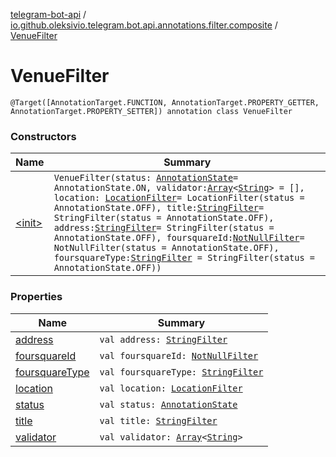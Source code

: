 [telegram-bot-api](../../index.md) / [io.github.oleksivio.telegram.bot.api.annotations.filter.composite](../index.md) / [VenueFilter](./index.md)

# VenueFilter

`@Target([AnnotationTarget.FUNCTION, AnnotationTarget.PROPERTY_GETTER, AnnotationTarget.PROPERTY_SETTER]) annotation class VenueFilter`

### Constructors

| Name | Summary |
|---|---|
| [&lt;init&gt;](-init-.md) | `VenueFilter(status: `[`AnnotationState`](../../io.github.oleksivio.telegram.bot.api.model.annotation/-annotation-state/index.md)` = AnnotationState.ON, validator: `[`Array`](https://kotlinlang.org/api/latest/jvm/stdlib/kotlin/-array/index.html)`<`[`String`](https://kotlinlang.org/api/latest/jvm/stdlib/kotlin/-string/index.html)`> = [], location: `[`LocationFilter`](../-location-filter/index.md)` = LocationFilter(status = AnnotationState.OFF), title: `[`StringFilter`](../../io.github.oleksivio.telegram.bot.api.annotations.filter.primitive/-string-filter/index.md)` = StringFilter(status = AnnotationState.OFF), address: `[`StringFilter`](../../io.github.oleksivio.telegram.bot.api.annotations.filter.primitive/-string-filter/index.md)` = StringFilter(status = AnnotationState.OFF), foursquareId: `[`NotNullFilter`](../../io.github.oleksivio.telegram.bot.api.annotations.filter.primitive/-not-null-filter/index.md)` = NotNullFilter(status = AnnotationState.OFF), foursquareType: `[`StringFilter`](../../io.github.oleksivio.telegram.bot.api.annotations.filter.primitive/-string-filter/index.md)` = StringFilter(status = AnnotationState.OFF))` |

### Properties

| Name | Summary |
|---|---|
| [address](address.md) | `val address: `[`StringFilter`](../../io.github.oleksivio.telegram.bot.api.annotations.filter.primitive/-string-filter/index.md) |
| [foursquareId](foursquare-id.md) | `val foursquareId: `[`NotNullFilter`](../../io.github.oleksivio.telegram.bot.api.annotations.filter.primitive/-not-null-filter/index.md) |
| [foursquareType](foursquare-type.md) | `val foursquareType: `[`StringFilter`](../../io.github.oleksivio.telegram.bot.api.annotations.filter.primitive/-string-filter/index.md) |
| [location](location.md) | `val location: `[`LocationFilter`](../-location-filter/index.md) |
| [status](status.md) | `val status: `[`AnnotationState`](../../io.github.oleksivio.telegram.bot.api.model.annotation/-annotation-state/index.md) |
| [title](title.md) | `val title: `[`StringFilter`](../../io.github.oleksivio.telegram.bot.api.annotations.filter.primitive/-string-filter/index.md) |
| [validator](validator.md) | `val validator: `[`Array`](https://kotlinlang.org/api/latest/jvm/stdlib/kotlin/-array/index.html)`<`[`String`](https://kotlinlang.org/api/latest/jvm/stdlib/kotlin/-string/index.html)`>` |
